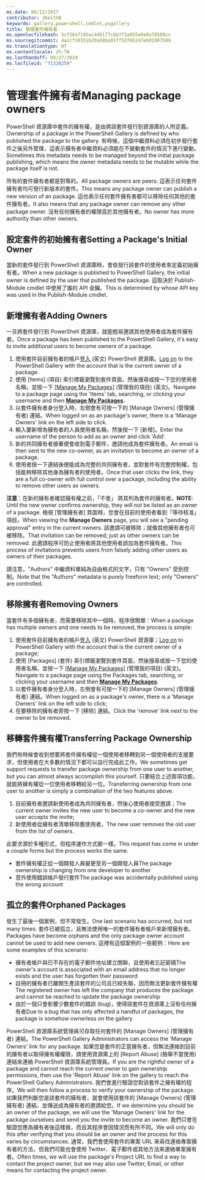 ```yaml
---
ms.date: 06/12/2017
contributor: JKeithB
keywords: gallery,powershell,cmdlet,psgallery
title: 管理套件擁有者
ms.openlocfilehash: 5cf26a7195ac446177cbb7f3a055e8e0a78569cc
ms.sourcegitcommit: 4a2cf30351620a58ba95ff5d76b247e601907589
ms.translationtype: HT
ms.contentlocale: zh-TW
ms.lasthandoff: 09/27/2019
ms.locfileid: "71328259"
---
```

# <a name="managing-package-owners"></a><span data-ttu-id="7a921-103">管理套件擁有者</span><span class="sxs-lookup"><span data-stu-id="7a921-103">Managing package owners</span></span>

<span data-ttu-id="7a921-104">PowerShell 資源庫中套件的擁有權，是由將該套件發行到資源庫的人所定義。</span><span class="sxs-lookup"><span data-stu-id="7a921-104">Ownership of a package in the PowerShell Gallery is defined by who published the package to the gallery.</span></span>
<span data-ttu-id="7a921-105">有時候，這個中繼資料必須在初步發行套件之後另外管理，這表示擁有者中繼資料必須能在不變動套件的情況下進行變動。</span><span class="sxs-lookup"><span data-stu-id="7a921-105">Sometimes this metadata needs to be managed beyond the initial package publishing, which means the owner metadata needs to be mutable while the package itself is not.</span></span>

<span data-ttu-id="7a921-106">所有的套件擁有者都是對等的。</span><span class="sxs-lookup"><span data-stu-id="7a921-106">All package owners are peers.</span></span>
<span data-ttu-id="7a921-107">這表示任何套件擁有者均可發行新版本的套件。</span><span class="sxs-lookup"><span data-stu-id="7a921-107">This means any package owner can publish a new version of an package.</span></span> <span data-ttu-id="7a921-108">這也表示任何套件擁有者都可以移除任何其他的套件擁有者。</span><span class="sxs-lookup"><span data-stu-id="7a921-108">It also means that any package owner can remove any other package owner.</span></span>
<span data-ttu-id="7a921-109">沒有任何擁有者的權限高於其他擁有者。</span><span class="sxs-lookup"><span data-stu-id="7a921-109">No owner has more authority than other owners.</span></span>

## <a name="setting-a-packages-initial-owner"></a><span data-ttu-id="7a921-110">設定套件的初始擁有者</span><span class="sxs-lookup"><span data-stu-id="7a921-110">Setting a Package's Initial Owner</span></span>

<span data-ttu-id="7a921-111">當新的套件發行到 PowerShell 資源庫時，會依發行該套件的使用者來定義初始擁有者。</span><span class="sxs-lookup"><span data-stu-id="7a921-111">When a new package is published to PowerShell Gallery, the initial owner is defined by the user that published the package.</span></span> <span data-ttu-id="7a921-112">這取決於 Publish-Module cmdlet 中使用了誰的 API 金鑰。</span><span class="sxs-lookup"><span data-stu-id="7a921-112">This is determined by whose API key was used in the Publish-Module cmdlet.</span></span>

## <a name="adding-owners"></a><span data-ttu-id="7a921-113">新增擁有者</span><span class="sxs-lookup"><span data-stu-id="7a921-113">Adding Owners</span></span>

<span data-ttu-id="7a921-114">一旦將套件發行到 PowerShell 資源庫，就能輕易邀請其他使用者成為套件擁有者。</span><span class="sxs-lookup"><span data-stu-id="7a921-114">Once a package has been published to the PowerShell Gallery, it's easy to invite additional users to become owners of a package.</span></span>

1. <span data-ttu-id="7a921-115">使用套件目前擁有者的帳戶[登入](https://powershellgallery.com/users/account/LogOn) \(英文\) PowerShell 資源庫。</span><span class="sxs-lookup"><span data-stu-id="7a921-115">[Log on](https://powershellgallery.com/users/account/LogOn) to the PowerShell Gallery with the account that is the current owner of a package.</span></span>
2. <span data-ttu-id="7a921-116">使用 [Items] \(項目\) 索引標籤瀏覽到套件頁面，然後搜尋或按一下您的使用者名稱，並按一下 [[Manage My Packages]](https://www.powershellgallery.com/account/Packages)  \(管理我的項目\) \(英文\)。</span><span class="sxs-lookup"><span data-stu-id="7a921-116">Navigate to a package page using the 'Items' tab, searching, or clicking your username and then [**Manage My Packages**](https://www.powershellgallery.com/account/Packages).</span></span>
3. <span data-ttu-id="7a921-117">以套件擁有者身分登入時，左側會有可按一下的 [Manage Owners] \(管理擁有者\) 連結。</span><span class="sxs-lookup"><span data-stu-id="7a921-117">When logged on as an package's owner, there is a 'Manage Owners' link on the left side to click.</span></span>
4. <span data-ttu-id="7a921-118">輸入要新增為擁有者的人員使用者名稱，然後按一下 [新增]。</span><span class="sxs-lookup"><span data-stu-id="7a921-118">Enter the username of the person to add as an owner and click 'Add'.</span></span>
5. <span data-ttu-id="7a921-119">新的共同擁有者接著便會收到電子郵件，邀請他成為套件擁有者。</span><span class="sxs-lookup"><span data-stu-id="7a921-119">An email is then sent to the new co-owner, as an invitation to become an owner of a package.</span></span>
6. <span data-ttu-id="7a921-120">使用者按一下連結後便能成為完整的共同擁有者，並對套件有完整控制權，包括能夠移除其他身為擁有者的使用者。</span><span class="sxs-lookup"><span data-stu-id="7a921-120">Once that user clicks the link, they are a full co-owner with full control over a package, including the ability to remove other users as owners.</span></span>

<span data-ttu-id="7a921-121">**注意**：在新的擁有者確認擁有權之前，「不會」  將其列為套件的擁有者。</span><span class="sxs-lookup"><span data-stu-id="7a921-121">**NOTE**: Until the new owner confirms ownership, they *will not* be listed as an owner of a package.</span></span>
<span data-ttu-id="7a921-122">檢視 [管理擁有者]  頁面時，您會在目前的使用者看到「等待核准」項目。</span><span class="sxs-lookup"><span data-stu-id="7a921-122">When viewing the **Manage Owners** page, you will see a "pending approval" entry in the current owners.</span></span>
<span data-ttu-id="7a921-123">該邀請可被移除；就像其他擁有者也可被移除。</span><span class="sxs-lookup"><span data-stu-id="7a921-123">That invitation can be removed; just as other owners can be removed.</span></span>
<span data-ttu-id="7a921-124">此邀請程序可防止使用者將其他使用者誤加為套件擁有者。</span><span class="sxs-lookup"><span data-stu-id="7a921-124">This process of invitations prevents users from falsely adding other users as owners of their packages.</span></span>

<span data-ttu-id="7a921-125">請注意，"Authors" 中繼資料單純為自由格式的文字，只有 "Owners" 受到控制。</span><span class="sxs-lookup"><span data-stu-id="7a921-125">Note that the "Authors" metadata is purely freeform text; only "Owners" are controlled.</span></span>


## <a name="removing-owners"></a><span data-ttu-id="7a921-126">移除擁有者</span><span class="sxs-lookup"><span data-stu-id="7a921-126">Removing Owners</span></span>

<span data-ttu-id="7a921-127">當套件有多個擁有者，而需要移除其中一個時，程序很簡單：</span><span class="sxs-lookup"><span data-stu-id="7a921-127">When a package has multiple owners and one needs to be removed, the process is simple:</span></span>

1. <span data-ttu-id="7a921-128">使用套件目前擁有者的帳戶[登入](https://powershellgallery.com/users/account/LogOn) \(英文\) PowerShell 資源庫；</span><span class="sxs-lookup"><span data-stu-id="7a921-128">[Log on](https://powershellgallery.com/users/account/LogOn) to PowerShell Gallery with the account that is the current owner of a package;</span></span>
2. <span data-ttu-id="7a921-129">使用 [Packages] \(套件\) 索引標籤瀏覽到套件頁面，然後搜尋或按一下您的使用者名稱，並按一下 [[Manage My Packages]](https://www.powershellgallery.com/account/Packages)  \(管理我的項目\) \(英文\)。</span><span class="sxs-lookup"><span data-stu-id="7a921-129">Navigate to a package page using the Packages tab, searching, or clicking your username and then [**Manage My Packages**](https://www.powershellgallery.com/account/Packages).</span></span>
3. <span data-ttu-id="7a921-130">以套件擁有者身分登入時，左側會有可按一下的 [Manage Owners] \(管理擁有者\) 連結。</span><span class="sxs-lookup"><span data-stu-id="7a921-130">When logged on as a package's owner, there is a 'Manage Owners' link on the left side to click;</span></span>
4. <span data-ttu-id="7a921-131">在要移除的擁有者旁按一下 [移除] 連結。</span><span class="sxs-lookup"><span data-stu-id="7a921-131">Click the 'remove' link next to the owner to be removed.</span></span>



## <a name="transferring-package-ownership"></a><span data-ttu-id="7a921-132">移轉套件擁有權</span><span class="sxs-lookup"><span data-stu-id="7a921-132">Transferring Package Ownership</span></span>

<span data-ttu-id="7a921-133">我們有時候會收到想要將套件擁有權從一個使用者移轉到另一個使用者的支援要求，但使用者在大多數的情況下都可以自行完成此工作。</span><span class="sxs-lookup"><span data-stu-id="7a921-133">We sometimes get support requests to transfer package ownership from one user to another, but you can almost always accomplish this yourself.</span></span>
<span data-ttu-id="7a921-134">只要結合上述兩項功能，就能將擁有權從一位使用者移轉給另一位。</span><span class="sxs-lookup"><span data-stu-id="7a921-134">Transferring ownership from one user to another is simply a combination of the two features above.</span></span>

1. <span data-ttu-id="7a921-135">目前擁有者邀請新使用者成為共同擁有者，然後心使用者接受邀請；</span><span class="sxs-lookup"><span data-stu-id="7a921-135">The current owner invites the new user to become a co-owner and the new user accepts the invite;</span></span>
2. <span data-ttu-id="7a921-136">新使用者從擁有者清單移除舊使用者。</span><span class="sxs-lookup"><span data-stu-id="7a921-136">The new user removes the old user from the list of owners.</span></span>

<span data-ttu-id="7a921-137">此要求源於多種形式，但程序運作方式都一樣。</span><span class="sxs-lookup"><span data-stu-id="7a921-137">This request has come in under a couple forms but the process works the same.</span></span>

- <span data-ttu-id="7a921-138">套件擁有權正從一個開發人員變更至另一個開發人員</span><span class="sxs-lookup"><span data-stu-id="7a921-138">The package ownership is changing from one developer to another</span></span>
- <span data-ttu-id="7a921-139">意外使用錯誤帳戶發行套件</span><span class="sxs-lookup"><span data-stu-id="7a921-139">The package was accidentally published using the wrong account</span></span>


## <a name="orphaned-packages"></a><span data-ttu-id="7a921-140">孤立的套件</span><span class="sxs-lookup"><span data-stu-id="7a921-140">Orphaned Packages</span></span>

<span data-ttu-id="7a921-141">發生了最後一個案例，但不常發生。</span><span class="sxs-lookup"><span data-stu-id="7a921-141">One last scenario has occurred, but not many times.</span></span>
<span data-ttu-id="7a921-142">套件已被孤立，且無法使用唯一的套件擁有者帳戶來新增擁有者。</span><span class="sxs-lookup"><span data-stu-id="7a921-142">Packages have become orphans and the only package owner account cannot be used to add new owners.</span></span>
<span data-ttu-id="7a921-143">這裡有這個案例的一些範例：</span><span class="sxs-lookup"><span data-stu-id="7a921-143">Here are some examples of this scenario:</span></span>

- <span data-ttu-id="7a921-144">擁有者帳戶與已不存在的電子郵件地址建立關聯，且使用者忘記密碼</span><span class="sxs-lookup"><span data-stu-id="7a921-144">The owner's account is associated with an email address that no longer exists and the user has forgotten their password</span></span>
- <span data-ttu-id="7a921-145">註冊的擁有者已離開生產該套件的公司且已經失聯，因而無法更新套件擁有權</span><span class="sxs-lookup"><span data-stu-id="7a921-145">The registered owner has left the company that produces the package and cannot be reached to update the package ownership</span></span>
- <span data-ttu-id="7a921-146">由於一個只會影響少數套件的錯誤 (bug)，使得該套件在資源庫上沒有任何擁有者</span><span class="sxs-lookup"><span data-stu-id="7a921-146">Due to a bug that has only affected a handful of packages, the package is somehow ownerless on the gallery</span></span>

<span data-ttu-id="7a921-147">PowerShell 資源庫系統管理員可存取任何套件的 [Manage Owners] \(管理擁有者\) 連結。</span><span class="sxs-lookup"><span data-stu-id="7a921-147">The PowerShell Gallery Administrators can access the 'Manage Owners' link for any package.</span></span>
<span data-ttu-id="7a921-148">如果您是套件的正當擁有者，但無法連絡到目前的擁有者以取得擁有權權限，請使用資源庫上的 [Report Abuse] \(檢舉不當使用\) 連結來連絡 PowerShell 資源庫系統管理員。</span><span class="sxs-lookup"><span data-stu-id="7a921-148">If you are the rightful owner of a package and cannot reach the current owner to gain ownership permissions, then use the 'Report Abuse' link on the gallery to reach the PowerShell Gallery Administrators.</span></span>
<span data-ttu-id="7a921-149">我們會進行驗證您對該套件之擁有權的程序。</span><span class="sxs-lookup"><span data-stu-id="7a921-149">We will then follow a process to verify your ownership of the package.</span></span>
<span data-ttu-id="7a921-150">如果我們判斷您是該套件的擁有者，就會使用該套件的 [Manage Owners] \(管理擁有者\) 連結，並傳送成為擁有者的邀請給您。</span><span class="sxs-lookup"><span data-stu-id="7a921-150">If we determine you should be an owner of the package, we will use the 'Manage Owners' link for the package ourselves and send you the invite to become an owner.</span></span>
<span data-ttu-id="7a921-151">我們只會在驗證您應為擁有者後這樣做，而且其程序會因情況而有所不同。</span><span class="sxs-lookup"><span data-stu-id="7a921-151">We will only do this after verifying that you should be an owner and the process for this varies by circumstances.</span></span>
<span data-ttu-id="7a921-152">通常，我們會使用套件的專案 URL 來尋找連絡專案擁有者的方法，但我們可能也會使用 Twitter、電子郵件或其他方法來連絡專案擁有者。</span><span class="sxs-lookup"><span data-stu-id="7a921-152">Often times, we will use the package's Project URL to find a way to contact the project owner, but we may also use Twitter, Email, or other means for contacting the project owner.</span></span>
